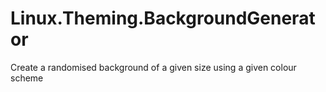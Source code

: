 # Linux.Theming.BackgroundGenerator
Create a randomised background of a given size using a given colour scheme
